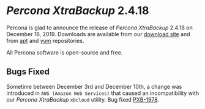 # *Percona XtraBackup* 2.4.18

Percona is glad to announce the release of *Percona XtraBackup* 2.4.18 on
December 16, 2019. Downloads are available from our [download site](http://www.percona.com/downloads/Percona-XtraBackup-2.4/) and
from [apt](../../installation/apt_repo.md#apt-repo) and [yum](../../installation/yum_repo.md#yum-repo) repositories.

All Percona software is open-source and free.

## Bugs Fixed

Sometime between December 3rd and December 10th, a change was introduced in `AWS (Amazon Web Services)` that caused an incompatibility with our
*Percona XtraBackup* `xbcloud` utility. Bug fixed [PXB-1978](https://jira.percona.com/browse/PXB-1978).
